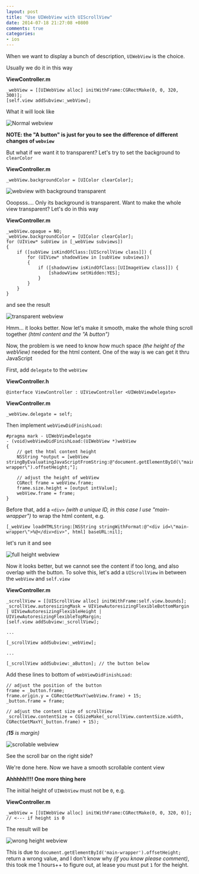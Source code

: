 ```yaml
---
layout: post
title: "Use UIWebView with UIScrollView"
date: 2014-07-18 21:27:08 +0800
comments: true
categories: 
- ios
---
```


When we want to display a bunch of description, `UIWebView` is the choice.

Usually we do it in this way

**ViewController.m**

```obj-c
_webView = [[UIWebView alloc] initWithFrame:CGRectMake(0, 0, 320, 300)];
[self.view addSubview:_webView];
```

What it will look like

![Normal webview](http://jslim89.github.com/images/posts/2014-07-18-use-uiwebview-with-uiscrollview/webview-1.png)

**NOTE: the "A button" is just for you to see the difference of different changes of `webview`**

But what if we want it to transparent? Let's try to set the background to `clearColor`

**ViewController.m**

```obj-c
_webView.backgroundColor = [UIColor clearColor];
```

![webview with background transparent](http://jslim89.github.com/images/posts/2014-07-18-use-uiwebview-with-uiscrollview/webview-2.png)

Ooopsss.... Only its background is transparent. Want to make the whole view transparent? Let's do in this way

**ViewController.m**

```obj-c
_webView.opaque = NO;
_webView.backgroundColor = [UIColor clearColor];
for (UIView* subView in [_webView subviews])
{
    if ([subView isKindOfClass:[UIScrollView class]]) {
        for (UIView* shadowView in [subView subviews])
        {
            if ([shadowView isKindOfClass:[UIImageView class]]) {
                [shadowView setHidden:YES];
            }
        }
    }
}
```

and see the result

![transparent webview](http://jslim89.github.com/images/posts/2014-07-18-use-uiwebview-with-uiscrollview/webview-3.png)

Hmm... it looks better. Now let's make it smooth, make the whole thing scroll together _(html content and the "A button")_

Now, the problem is we need to know how much space _(the height of the webView)_ needed for the html content. One of the way is we can get it thru JavaScript

First, add `delegate` to the `webView`

**ViewController.h**

```obj-c
@interface ViewController : UIViewController <UIWebViewDelegate>
```

**ViewController.m**

```obj-c
_webView.delegate = self;
```

Then implement `webViewDidFinishLoad:`

```obj-c
#pragma mark - UIWebViewDelegate
- (void)webViewDidFinishLoad:(UIWebView *)webView
{
    // get the html content height
    NSString *output = [webView stringByEvaluatingJavaScriptFromString:@"document.getElementById(\"main-wrapper\").offsetHeight;"];

    // adjust the height of webView
    CGRect frame = webView.frame;
    frame.size.height = [output intValue];
    webView.frame = frame;
}
```

Before that, add a `<div>` _(with a unique ID, in this case I use "main-wrapper")_ to wrap the html content, e.g.

```obj-c
[_webView loadHTMLString:[NSString stringWithFormat:@"<div id=\"main-wrapper\">%@</div>div>", html] baseURL:nil];
```

let's run it and see

![full height webview](http://jslim89.github.com/images/posts/2014-07-18-use-uiwebview-with-uiscrollview/webview-4.png)

Now it looks better, but we cannot see the content if too long, and also overlap with the button. To solve this, let's add a `UIScrollView` in between the `webView` and `self.view`

**ViewController.m**

```obj-c
_scrollView = [[UIScrollView alloc] initWithFrame:self.view.bounds];
_scrollView.autoresizingMask = UIViewAutoresizingFlexibleBottomMargin | UIViewAutoresizingFlexibleHeight | UIViewAutoresizingFlexibleTopMargin;
[self.view addSubview:_scrollView];

...

[_scrollView addSubview:_webView];

...

[_scrollView addSubview:_aButton]; // the button below
```

Add these lines to bottom of `webViewDidFinishLoad:`

```obj-c
// adjust the position of the button
frame = _button.frame;
frame.origin.y = CGRectGetMaxY(webView.frame) + 15;
_button.frame = frame;

// adjust the content size of scrollView
_scrollView.contentSize = CGSizeMake(_scrollView.contentSize.width, CGRectGetMaxY(_button.frame) + 15);
```

_(**15** is margin)_

![scrollable webview](http://jslim89.github.com/images/posts/2014-07-18-use-uiwebview-with-uiscrollview/webview-5.png)

See the scroll bar on the right side?

We're done here. Now we have a smooth scrollable content view

**Ahhhhh!!!! One more thing here**

The initial height of `UIWebView` must not be `0`, e.g.

**ViewController.m**

```obj-c
_webView = [[UIWebView alloc] initWithFrame:CGRectMake(0, 0, 320, 0)]; // <--- if height is 0
```

The result will be

![wrong height webview](http://jslim89.github.com/images/posts/2014-07-18-use-uiwebview-with-uiscrollview/webview-6.png)

This is due to `document.getElementById('main-wrapper').offsetHeight;` return a wrong value, and I don't know why _(if you know please comment)_, this took me 1 hours++ to figure out, at lease you must put `1` for the height.
